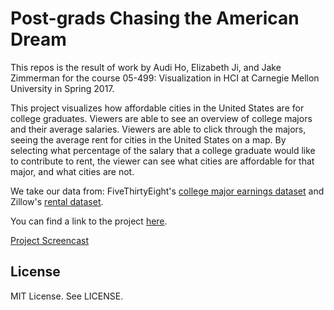# Post-grads Chasing the American Dream

This repos is the result of work by Audi Ho, Elizabeth Ji, and Jake Zimmerman
for the course 05-499: Visualization in HCI at Carnegie Mellon University in
Spring 2017.

This project visualizes how affordable cities in the United States are for college graduates. Viewers are able to see an overview of college majors and their average salaries. Viewers are able to click through the majors, seeing the average rent for cities in the United States on a map. By selecting what percentage of the salary that a college graduate would like to contribute to rent, the viewer can see what cities are affordable for that major, and what cities are not. 

We take our data from: FiveThirtyEight's [college major earnings dataset](https://github.com/fivethirtyeight/data/tree/master/college-majors) and Zillow's [rental dataset](https://www.zillow.com/research/data/#rental-data).

You can find a link to the project [here](https://itskirikins.github.io/post-grads/).

[Project Screencast]()

## License

MIT License. See LICENSE.
